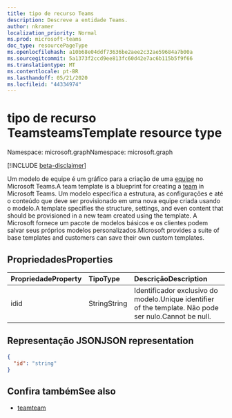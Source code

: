 ```yaml
---
title: tipo de recurso Teams
description: Descreve a entidade Teams.
author: nkramer
localization_priority: Normal
ms.prod: microsoft-teams
doc_type: resourcePageType
ms.openlocfilehash: a10b68e04ddf73636be2aee2c32ae59684a7b00a
ms.sourcegitcommit: 5a1373f2ccd9ee813fc60d42e7ac6b115b5f9f66
ms.translationtype: MT
ms.contentlocale: pt-BR
ms.lasthandoff: 05/21/2020
ms.locfileid: "44334974"
---
```

# <a name="teamstemplate-resource-type"></a><span data-ttu-id="1647d-103">tipo de recurso Teams</span><span class="sxs-lookup"><span data-stu-id="1647d-103">teamsTemplate resource type</span></span>

<span data-ttu-id="1647d-104">Namespace: microsoft.graph</span><span class="sxs-lookup"><span data-stu-id="1647d-104">Namespace: microsoft.graph</span></span>

[!INCLUDE [beta-disclaimer](../../includes/beta-disclaimer.md)]

<span data-ttu-id="1647d-105">Um modelo de equipe é um gráfico para a criação de uma [equipe](../resources/team.md) no Microsoft Teams.</span><span class="sxs-lookup"><span data-stu-id="1647d-105">A team template is a blueprint for creating a [team](../resources/team.md) in Microsoft Teams.</span></span> <span data-ttu-id="1647d-106">Um modelo especifica a estrutura, as configurações e até o conteúdo que deve ser provisionado em uma nova equipe criada usando o modelo.</span><span class="sxs-lookup"><span data-stu-id="1647d-106">A template specifies the structure, settings, and even content that should be provisioned in a new team created using the template.</span></span> <span data-ttu-id="1647d-107">A Microsoft fornece um pacote de modelos básicos e os clientes podem salvar seus próprios modelos personalizados.</span><span class="sxs-lookup"><span data-stu-id="1647d-107">Microsoft provides a suite of base templates and customers can save their own custom templates.</span></span>

## <a name="properties"></a><span data-ttu-id="1647d-108">Propriedades</span><span class="sxs-lookup"><span data-stu-id="1647d-108">Properties</span></span>

| <span data-ttu-id="1647d-109">Propriedade</span><span class="sxs-lookup"><span data-stu-id="1647d-109">Property</span></span>            | <span data-ttu-id="1647d-110">Tipo</span><span class="sxs-lookup"><span data-stu-id="1647d-110">Type</span></span>     | <span data-ttu-id="1647d-111">Descrição</span><span class="sxs-lookup"><span data-stu-id="1647d-111">Description</span></span> |
|:------------------- |:-------- |:----------- |
| <span data-ttu-id="1647d-112">id</span><span class="sxs-lookup"><span data-stu-id="1647d-112">id</span></span>                  | <span data-ttu-id="1647d-113">String</span><span class="sxs-lookup"><span data-stu-id="1647d-113">String</span></span>   | <span data-ttu-id="1647d-114">Identificador exclusivo do modelo.</span><span class="sxs-lookup"><span data-stu-id="1647d-114">Unique identifier of the template.</span></span> <span data-ttu-id="1647d-115">Não pode ser nulo.</span><span class="sxs-lookup"><span data-stu-id="1647d-115">Cannot be null.</span></span> |

## <a name="json-representation"></a><span data-ttu-id="1647d-116">Representação JSON</span><span class="sxs-lookup"><span data-stu-id="1647d-116">JSON representation</span></span>

<!-- {
  "blockType": "resource",
  "@odata.type": "microsoft.graph.teamsTemplate",
  "baseType": "microsoft.graph.entity"
}-->

```json
{
  "id": "string"
}
```

## <a name="see-also"></a><span data-ttu-id="1647d-117">Confira também</span><span class="sxs-lookup"><span data-stu-id="1647d-117">See also</span></span>

- [<span data-ttu-id="1647d-118">team</span><span class="sxs-lookup"><span data-stu-id="1647d-118">team</span></span>](team.md)

